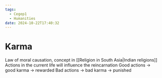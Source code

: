 ```yaml
---
tags:
  - Cegep1
  - Humanities
date: 2024-10-22T17:40:32
---
```


# Karma

Law of moral causation, concept in [[Religion in South Asia|Indian religions]]
Actions in the current life will influence the reincarnation
Good actions -> good karma -> rewarded
Bad actions -> bad karma -> punished